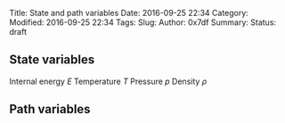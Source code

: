 Title: State and path variables
Date: 2016-09-25 22:34
Category:  
Modified: 2016-09-25 22:34
Tags: 
Slug: 
Author: 0x7df
Summary: 
Status: draft

## State variables

Internal energy $E$
Temperature $T$
Pressure $p$
Density $\rho$

## Path variables


